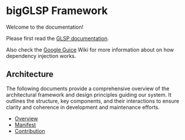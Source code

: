 # bigGLSP Framework

Welcome to the documentation!

Please first read the [GLSP documentation](https://www.eclipse.org/glsp/documentation/).

Also check the [Google Guice](https://github.com/google/guice) Wiki for more information about on how dependency injection works.

## Architecture

The following documents provide a comprehensive overview of the architectural framework and design principles guiding our system. It outlines the structure, key components, and their interactions to ensure clarity and coherence in development and maintenance efforts.

- [Overview](./architecture/overview.md)
- [Manifest](./architecture/manifest.md)
- [Contribution](./architecture/contribution.md)
